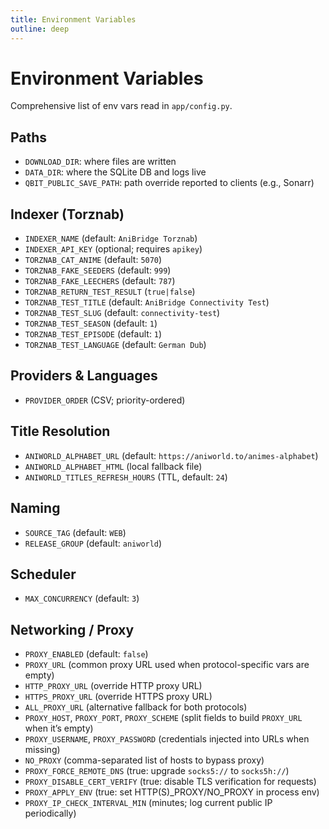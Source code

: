 ```yaml
---
title: Environment Variables
outline: deep
---
```


# Environment Variables

Comprehensive list of env vars read in `app/config.py`.

## Paths

- `DOWNLOAD_DIR`: where files are written
- `DATA_DIR`: where the SQLite DB and logs live
- `QBIT_PUBLIC_SAVE_PATH`: path override reported to clients (e.g., Sonarr)

## Indexer (Torznab)

- `INDEXER_NAME` (default: `AniBridge Torznab`)
- `INDEXER_API_KEY` (optional; requires `apikey`)
- `TORZNAB_CAT_ANIME` (default: `5070`)
- `TORZNAB_FAKE_SEEDERS` (default: `999`)
- `TORZNAB_FAKE_LEECHERS` (default: `787`)
- `TORZNAB_RETURN_TEST_RESULT` (`true|false`)
- `TORZNAB_TEST_TITLE` (default: `AniBridge Connectivity Test`)
- `TORZNAB_TEST_SLUG` (default: `connectivity-test`)
- `TORZNAB_TEST_SEASON` (default: `1`)
- `TORZNAB_TEST_EPISODE` (default: `1`)
- `TORZNAB_TEST_LANGUAGE` (default: `German Dub`)

## Providers & Languages

- `PROVIDER_ORDER` (CSV; priority-ordered)

## Title Resolution

- `ANIWORLD_ALPHABET_URL` (default: `https://aniworld.to/animes-alphabet`)
- `ANIWORLD_ALPHABET_HTML` (local fallback file)
- `ANIWORLD_TITLES_REFRESH_HOURS` (TTL, default: `24`)

## Naming

- `SOURCE_TAG` (default: `WEB`)
- `RELEASE_GROUP` (default: `aniworld`)

## Scheduler

- `MAX_CONCURRENCY` (default: `3`)

## Networking / Proxy

- `PROXY_ENABLED` (default: `false`)
- `PROXY_URL` (common proxy URL used when protocol-specific vars are empty)
- `HTTP_PROXY_URL` (override HTTP proxy URL)
- `HTTPS_PROXY_URL` (override HTTPS proxy URL)
- `ALL_PROXY_URL` (alternative fallback for both protocols)
- `PROXY_HOST`, `PROXY_PORT`, `PROXY_SCHEME` (split fields to build `PROXY_URL` when it’s empty)
- `PROXY_USERNAME`, `PROXY_PASSWORD` (credentials injected into URLs when missing)
- `NO_PROXY` (comma-separated list of hosts to bypass proxy)
- `PROXY_FORCE_REMOTE_DNS` (true: upgrade `socks5://` to `socks5h://`)
- `PROXY_DISABLE_CERT_VERIFY` (true: disable TLS verification for requests)
- `PROXY_APPLY_ENV` (true: set HTTP(S)_PROXY/NO_PROXY in process env)
- `PROXY_IP_CHECK_INTERVAL_MIN` (minutes; log current public IP periodically)

